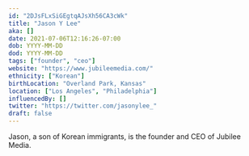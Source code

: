 ```yaml
---
id: "2DJsFLxSiGEgtqAJsXh56CA3cWk"
title: "Jason Y Lee"
aka: []
date: 2021-07-06T12:16:26-07:00
dob: YYYY-MM-DD
dod: YYYY-MM-DD
tags: ["founder", "ceo"]
website: "https://www.jubileemedia.com/"
ethnicity: ["Korean"]
birthLocation: "Overland Park, Kansas"
location: ["Los Angeles", "Philadelphia"]
influencedBy: []
twitter: "https://twitter.com/jasonylee_"
draft: false
---
```


Jason, a son of Korean immigrants, is the founder and CEO of Jubilee Media.
